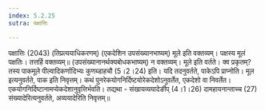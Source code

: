 ```yaml
---
index: 5.2.25
sutra: पक्षात्तिः

---
```

 पक्षात्तिः (2043) (तिप्रत्ययाधिकरणम्) (एकदेशिन उपसंख्यानभाष्यम्) मूले इति वक्तव्यम्। पक्षस्य मूलं पक्षतिः। तत्तर्हि वक्तव्यम्॥ (उपसंख्यानानर्थक्यबोधकभाष्यम्) न वक्तव्यम्। मूले इति वर्तते। क्व प्रकृतम्? तस्य पाकमूले पील्वादिकर्णादिभ्यः कुणब्डाहचौ (5।2।24) इति। यदि तदनुवर्तते, पाकेऽपि प्राप्नोति। मूल इत्यनुवर्तते, पाक इति निवृत्तम्। कथं पुनरेकयोगनिर्दिष्टयोरेकदेशोऽनुवर्तेत, एकदेशो वा निवर्तेत। एकयोगनिर्दिष्टानामप्येकदेशानुवृत्तिर्भवति। तद्यथा - संखायव्ययादेर्ङीप् (4।1।26) दामहायनान्ताच्च (27) संख्यादेरित्यनुवर्तते, अव्ययादेरिति निवृत्तम्॥ 